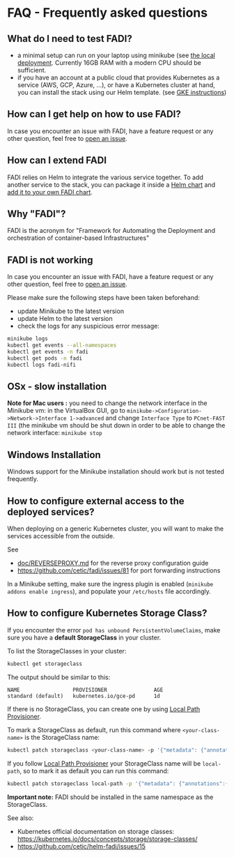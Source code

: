 FAQ - Frequently asked questions
==========

## What do I need to test FADI?

* a minimal setup can run on your laptop using minikube (see [the local deployment](https://github.com/cetic/fadi#02-local-deployment). Currently 16GB RAM with a modern CPU should be sufficient.
* if you have an account at a public cloud that provides Kubernetes as a service (AWS, GCP, Azure, ...), or have a Kubernetes cluster at hand, you can install the stack using our Helm template. (see [GKE instructions](https://github.com/cetic/fadi#04-deployment-on-gke))

## How can I get help on how to use FADI?

In case you encounter an issue with FADI, have a feature request or any other question, feel free to [open an issue](https://github.com/cetic/fadi/issues/new/choose).

## How can I extend FADI

FADI relies on Helm to integrate the various service together. To add another service to the stack, you can package it inside a [Helm chart](https://helm.sh/docs/howto/) and [add it to your own FADI chart](helm/README.md).

## Why "FADI"?

FADI is the acronym for "Framework for Automating the Deployment and orchestration of container-based Infrastructures"

## FADI is not working

In case you encounter an issue with FADI, have a feature request or any other question, feel free to [open an issue](https://github.com/cetic/fadi/issues/new/choose).

Please make sure the following steps have been taken beforehand:

* update Minikube to the latest version
* update Helm to the latest version
* check the logs for any suspicious error message:

```bash
minikube logs
kubectl get events --all-namespaces
kubectl get events -n fadi
kubectl get pods -n fadi
kubectl logs fadi-nifi
```

## OSx - slow installation

**Note for Mac users :** you need to change the network interface in the Minikube vm: in the VirtualBox GUI, go to `minikube->Configuration->Network->Interface 1->advanced` and change `Interface Type` to `PCnet-FAST III` (the minikube vm should be shut down in order to be able to change the network interface: `minikube stop`

## Windows Installation

Windows support for the Minikube installation should work but is not tested frequently. 

## How to configure external access to the deployed services?

When deploying on a generic Kubernetes cluster, you will want to make the services accessible from the outside.

See

* [doc/REVERSEPROXY.md](doc/REVERSEPROXY.md) for the reverse proxy configuration guide 
* https://github.com/cetic/fadi/issues/81 for port forwarding instructions

In a Minikube setting, make sure the ingress plugin is enabled (`minikube addons enable ingress`), and populate your `/etc/hosts` file accordingly.

## How to configure Kubernetes Storage Class?

If you encounter the error `pod has unbound PersistentVolumeClaims`, make sure you have a **default StorageClass** in your cluster.

To list the StorageClasses in your cluster: 

```bash
kubectl get storageclass
```

The output should be similar to this:

```
NAME                 PROVISIONER               AGE
standard (default)   kubernetes.io/gce-pd      1d
```

If there is no StorageClass, you can create one by using [Local Path Provisioner](https://github.com/rancher/local-path-provisioner).
 
To mark a StorageClass as default, run this command where `<your-class-name>` is the StorageClass name:
 
 
```bash
kubectl patch storageclass <your-class-name> -p '{"metadata": {"annotations":{"storageclass.kubernetes.io/is-default-class":"true"}}}'
```

If you follow [Local Path Provisioner](https://github.com/rancher/local-path-provisioner) your StorageClass name will be `local-path`, so to mark it as default you can run this command:

```bash
kubectl patch storageclass local-path -p '{"metadata": {"annotations":{"storageclass.kubernetes.io/is-default-class":"true"}}}'
```

**Important note:** FADI should be installed in the same namespace as the StorageClass.


See also:
 
 * Kubernetes official documentation on storage classes: https://kubernetes.io/docs/concepts/storage/storage-classes/
 * https://github.com/cetic/helm-fadi/issues/15
